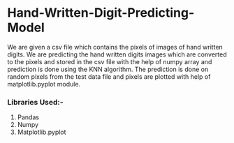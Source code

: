 # Hand-Written-Digit-Predicting-Model
We are given a csv file which contains the pixels of images of hand written digits. We are predicting the hand written digits images which are converted to the pixels and stored in the csv file with the help of numpy array and prediction is done using the KNN algorithm.
The prediction is done on random pixels from the test data file and pixels are plotted with help of matplotlib.pyplot module.

### Libraries Used:-
1. Pandas
2. Numpy
3. Matplotlib.pyplot
